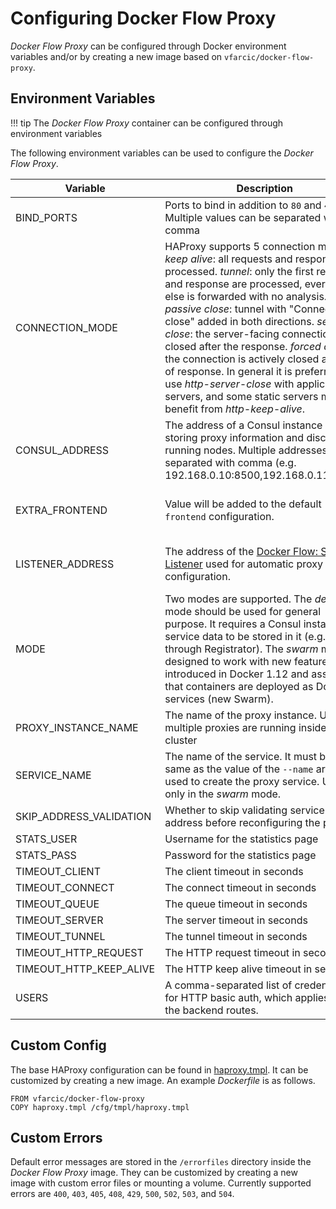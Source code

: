 # Configuring Docker Flow Proxy

*Docker Flow Proxy* can be configured through Docker environment variables and/or by creating a new image based on `vfarcic/docker-flow-proxy`.

## Environment Variables

!!! tip
	The *Docker Flow Proxy* container can be configured through environment variables

The following environment variables can be used to configure the *Docker Flow Proxy*.

|Variable           |Description                                               |Required|Default|Example|
|-------------------|----------------------------------------------------------|--------|-------|-------|
|BIND_PORTS         |Ports to bind in addition to `80` and `443`. Multiple values can be separated with comma|No| |8085, 8086|
|CONNECTION_MODE    |HAProxy supports 5 connection modes. *keep alive*: all requests and responses are processed. *tunnel*: only the first request and response are processed, everything else is forwarded with no analysis. *passive close*: tunnel with "Connection: close" added in both directions. *server close*: the server-facing connection is closed after the response. *forced close*: the connection is actively closed after end of response. In general it is preferred to use *http-server-close* with application servers, and some static servers might benefit from *http-keep-alive*.|No|http-server-close|http-keep-alive|
|CONSUL_ADDRESS     |The address of a Consul instance used for storing proxy information and discovering running nodes.  Multiple addresses can be separated with comma (e.g. 192.168.0.10:8500,192.168.0.11:8500).|Only in the *default* mode| |192.168.0.10:8500|
|EXTRA_FRONTEND     |Value will be added to the default `frontend` configuration.|No    | |http-request set-header X-Forwarded-Proto https if { ssl_fc }|
|LISTENER_ADDRESS   |The address of the [Docker Flow: Swarm Listener](https://github.com/vfarcic/docker-flow-swarm-listener) used for automatic proxy configuration.|Only in the *swarm* mode| |swarm-listener|
|MODE               |Two modes are supported. The *default* mode should be used for general purpose. It requires a Consul instance and service data to be stored in it (e.g. through Registrator). The *swarm* mode is designed to work with new features introduced in Docker 1.12 and assumes that containers are deployed as Docker services (new Swarm).|No      |default|swarm|
|PROXY_INSTANCE_NAME|The name of the proxy instance. Useful if multiple proxies are running inside a cluster|No|docker-flow|docker-flow|
|SERVICE_NAME       |The name of the service. It must be the same as the value of the `--name` argument used to create the proxy service. Used only in the *swarm* mode.|No|proxy|my-proxy|
|SKIP_ADDRESS_VALIDATION|Whether to skip validating service address before reconfiguring the proxy.|No|false|true|
|STATS_USER         |Username for the statistics page                          |No      |admin  |my-user|
|STATS_PASS         |Password for the statistics page                          |No      |admin  |my-pass|
|TIMEOUT_CLIENT     |The client timeout in seconds                             |No      |20     |5      |
|TIMEOUT_CONNECT    |The connect timeout in seconds                            |No      |5      |3      |
|TIMEOUT_QUEUE      |The queue timeout in seconds                              |No      |30     |10     |
|TIMEOUT_SERVER     |The server timeout in seconds                             |No      |20     |5      |
|TIMEOUT_TUNNEL     |The tunnel timeout in seconds                             |No      |3600   |1800   |
|TIMEOUT_HTTP_REQUEST|The HTTP request timeout in seconds                      |No      |5      |3      |
|TIMEOUT_HTTP_KEEP_ALIVE|The HTTP keep alive timeout in seconds                |No      |15     |10     |
|USERS              |A comma-separated list of credentials(<user>:<pass>) for HTTP basic auth, which applies to all the backend routes.|No| |user1:pass1, user2:pass2|

## Custom Config

The base HAProxy configuration can be found in [haproxy.tmpl](haproxy.tmpl). It can be customized by creating a new image. An example *Dockerfile* is as follows.

```
FROM vfarcic/docker-flow-proxy
COPY haproxy.tmpl /cfg/tmpl/haproxy.tmpl
```

## Custom Errors

Default error messages are stored in the `/errorfiles` directory inside the *Docker Flow Proxy* image. They can be customized by creating a new image with custom error files or mounting a volume. Currently supported errors are `400`, `403`, `405`, `408`, `429`, `500`, `502`, `503`, and `504`.

